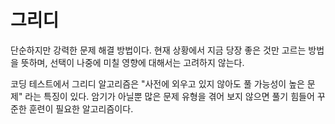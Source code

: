# 그리디
단순하지만 강력한 문제 해결 방법이다.
현재 상황에서 지금 당장 좋은 것만 고르는 방법을 뜻하며, 선택이 나중에 미칠 영향에 대해서는 고려하지 않는다.

코딩 테스트에서 그리디 알고리즘은 "사전에 외우고 있지 않아도 풀 가능성이 높은 문제" 라는 특징이 있다. 암기가 아닐뿐 많은 문제 유형을 겪어 보지 않으면 풀기 힘들어 꾸준한 훈련이 필요한 알고리즘이다.